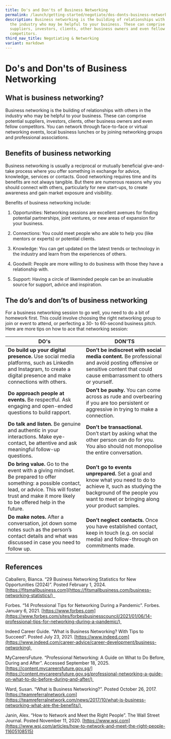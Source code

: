 ```yaml
---
title: Do's and Don'ts of Business Networking
permalink: /launch/getting-started/negotiate/dos-donts-business-networking/
description: Business networking is the building of relationships with others in
  the industry who may be helpful to your business. These can comprise potential
  suppliers, investors, clients, other business owners and even fellow
  competitors.
third_nav_title: Negotiating & Networking
variant: markdown
---
```

# Do's and Don'ts of Business Networking 

## What is business networking? 

Business networking is the building of relationships with others in the industry who may be helpful to your business. These can comprise potential suppliers, investors, clients, other business owners and even fellow competitors. You can network through face-to-face or virtual networking events, local business lunches or by joining networking groups and professional associations.  

## Benefits of business networking 

Business networking is usually a reciprocal or mutually beneficial give-and-take process where you offer something in exchange for advice, knowledge, services or contacts. Good networking requires time and its benefits are not always tangible. But there are numerous reasons why you should connect with others, particularly for new start-ups, to create awareness and gain market exposure and visibility. 

Benefits of business networking include: 

1.  Opportunities: Networking sessions are excellent avenues for finding potential partnerships, joint ventures, or new areas of expansion for your business. 
    
2.  Connections: You could meet people who are able to help you (like mentors or experts) or potential clients. 
    
3.  Knowledge: You can get updated on the latest trends or technology in the industry and learn from the experiences of others. 
    
4.  Goodwill: People are more willing to do business with those they have a relationship with.  
    
5.  Support: Having a circle of likeminded people can be an invaluable source for support, advice and inspiration. 
    

## The do’s and don’ts of business networking 

For a business networking session to go well, you need to do a bit of homework first. This could involve choosing the right networking group to join or event to attend, or perfecting a 30\- to 60\-second business pitch. Here are more tips on how to ace that networking session: 

| DO's | DON'TS |
|---|---|
| **Do build up your digital presence.** Use social media platforms, such as LinkedIn and Instagram, to create a digital presence and make connections with others. | **Don’t be indiscreet with social media content.** Be professional and avoid posting offensive or sensitive content that could cause embarrassment to others or yourself.  |
| **Do approach people at events.** Be respectful. Ask engaging and open-ended questions to build rapport. | **Don’t be pushy.** You can come across as rude and overbearing if you are too persistent or aggressive in trying to make a connection. |
| **Do talk and listen.** Be genuine and authentic in your interactions. Make eye-contact, be attentive and ask meaningful follow-up questions. | **Don’t be transactional.** Don’t start by asking what the other person can do for you. You also should not monopolise the entire conversation. |
| **Do bring value.** Go to the event with a giving mindset. Be prepared to offer something: a possible contact, lead, or advice. This will foster trust and make it more likely to be offered help in the future. | **Don’t go to events unprepared.** Set a goal and know what you need to do to achieve it, such as studying the background of the people you want to meet or bringing along your product samples. |
| **Do make notes.** After a conversation, jot down some notes such as the person’s contact details and what was discussed in case you need to follow up. | **Don’t neglect contacts.** Once you have established contact, keep in touch (e.g. on social media) and follow-through on commitments made. |



## References 

Caballero, Bianca. “29 Business Networking Statistics for New Opportunities (2024)”. Posted February 1, 2024. [https://fitsmallbusiness.com](https://fitsmallbusiness.com/business-networking-statistics/)  

Forbes. “14 Professional Tips for Networking During a Pandemic”. Forbes. January 6, 2021. [https://www.forbes.com](https://www.forbes.com/sites/forbesbusinesscouncil/2021/01/06/14-professional-tips-for-networking-during-a-pandemic/) 

Indeed Career Guide. “What is Business Networking? With Tips to Succeed”. Posted July 23, 2021. [https://www.indeed.com](https://www.indeed.com/career-advice/career-development/business-networking) 

MyCareersFuture. “Professional Networking: A Guide on What to Do Before, During and After”. Accessed September 18, 2025. [https://content.mycareersfuture.gov.sg/](https://content.mycareersfuture.gov.sg/professional-networking-a-guide-on-what-to-do-before-during-and-after/) 

Ward, Susan. “What is Business Networking?”. Posted October 26, 2017. [https://teamreferralnetwork.com](https://teamreferralnetwork.com/news/2017/10/what-is-business-networking-what-are-the-benefits/) 

Janin, Alex. “How to Network and Meet the Right People”. The Wall Street Journal. Posted November 11, 2020. [https://www.wsj.com](https://www.wsj.com/articles/how-to-network-and-meet-the-right-people-11605108515)